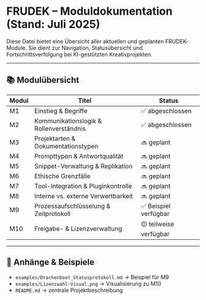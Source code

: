 # FRUDEK – Moduldokumentation (Stand: Juli 2025)

Diese Datei bietet eine Übersicht aller aktuellen und geplanten FRUDEK-Module. Sie dient zur Navigation, Statusübersicht und Fortschrittsverfolgung bei KI-gestützten Kreativprojekten.

---

## 📚 Modulübersicht

| Modul | Titel | Status |
|-------|-------|--------|
| M1 | Einstieg & Begriffe | ✅ abgeschlossen |
| M2 | Kommunikationslogik & Rollenverständnis | ✅ abgeschlossen |
| M3 | Projektarten & Dokumentationstypen | 🔜 geplant |
| M4 | Prompttypen & Antwortqualität | 🔜 geplant |
| M5 | Snippet-Verwaltung & Replikation | 🔜 geplant |
| M6 | Ethische Grenzfälle | 🔜 geplant |
| M7 | Tool-Integration & Pluginkontrolle | 🔜 geplant |
| M8 | Interne vs. externe Verwertbarkeit | 🔜 geplant |
| M9 | Prozessaufschlüsselung & Zeitprotokoll | ✅ Beispiel verfügbar |
| M10 | Freigabe- & Lizenzverwaltung | 🟡 teilweise verfügbar |

---

## 📎 Anhänge & Beispiele

- `examples/Drachenboot_Statusprotokoll.md` → Beispiel für M9
- `examples/Lizenzwahl-Visual.png` → Visualisierung zu M10
- `README.md` → zentrale Projektbeschreibung
